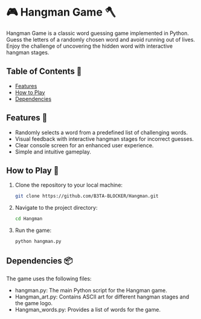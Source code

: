# 🎮 Hangman Game 🪓

Hangman Game is a classic word guessing game implemented in Python. Guess the letters of a randomly chosen word and avoid running out of lives. Enjoy the challenge of uncovering the hidden word with interactive hangman stages.

## Table of Contents 📖

- [Features](#features)
- [How to Play](#how-to-play)
- [Dependencies](#dependencies)

## Features 🌟

- Randomly selects a word from a predefined list of challenging words.
- Visual feedback with interactive hangman stages for incorrect guesses.
- Clear console screen for an enhanced user experience.
- Simple and intuitive gameplay.

## How to Play 🎲

1. Clone the repository to your local machine:
   ```bash
   git clone https://github.com/B3TA-BLOCKER/Hangman.git
   ```
3. Navigate to the project directory:
   ```bash
   cd Hangman
   ```

5. Run the game:
   ```bash
   python hangman.py
   ```

## Dependencies 📦

The game uses the following files:

- hangman.py: The main Python script for the Hangman game.
- Hangman_art.py: Contains ASCII art for different hangman stages and the game logo.
- Hangman_words.py: Provides a list of words for the game.
